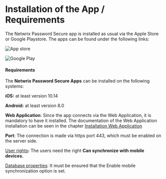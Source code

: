 # Installation of the App / Requirements

The Netwrix Password Secure app is installed as usual via the Apple Store or Google Playstore. The
apps can be found under the following links:

![App store](/img/versioned_docs/passwordsecure_9.1/passwordsecure/configuration/mobiledevices/setup/installation_app/appstore-icon.webp)

![Google Play](/img/versioned_docs/passwordsecure_9.1/passwordsecure/configuration/mobiledevices/setup/installation_app/android-icon.webp)

#### Requirements

The **Netwrix Password Secure Apps** can be installed on the following systems:

**iOS:** at least version 10.14

**Android:** at least version 8.0

**Web Application**: Since the app connects via the Web Application, it is mandatory to have it
installed. The documentation of the Web Application installation can be seen in the chapter
[Installation Web Application](/docs/passwordsecure/9.1/passwordsecure/installation/installation_web_application/installation_web_application.md)

**Port**: The connection is made via https port 443, which must be enabled on the server side.

[User rights](/docs/passwordsecure/9.1/passwordsecure/configuration/advanced_view/mainmenu/user_rights/user_rights.md)**:**
The users need the right **Can synchronize with mobile devices.**

[Database properties](/docs/passwordsecure/9.1/passwordsecure/configuration/server_manager/database_properties/database_properties.md):
It must be ensured that the Enable mobile synchronization option is set.
